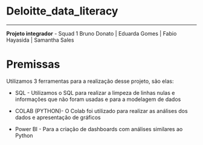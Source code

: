 # Deloitte_data_literacy
***
 **Projeto integrador** - Squad 1
 Bruno Donato | Eduarda Gomes | Fabio Hayasida | Samantha Sales

# Premissas
 Utilizamos 3 ferramentas para a realização desse projeto, são elas:
 
 * SQL - Utilizamos o SQL para realizar a limpeza de linhas nulas e informações que não foram usadas e para a modelagem de dados
 
 * COLAB (PYTHON)- O Colab foi utilizado para realizar as análises dos dados e apresentação de gráficos
 
 * Power BI - Para a criação de dashboards com análises similares ao Python




